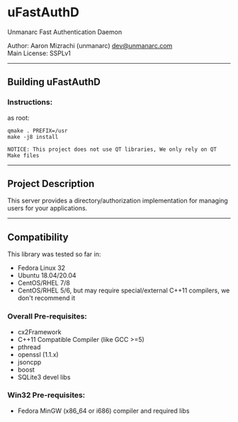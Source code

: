 # uFastAuthD 

Unmanarc Fast Authentication Daemon  
  
Author: Aaron Mizrachi (unmanarc) <dev@unmanarc.com>   
Main License: SSPLv1   


***
## Building uFastAuthD

### Instructions:

as root:

```
qmake . PREFIX=/usr
make -j8 install
```

`NOTICE: This project does not use QT libraries, We only rely on QT Make files`

***
## Project Description

This server provides a directory/authorization implementation for managing users for your applications.


***
## Compatibility

This library was tested so far in:

* Fedora Linux 32
* Ubuntu 18.04/20.04
* CentOS/RHEL 7/8
* CentOS/RHEL 5/6, but may require special/external C++11 compilers, we don't recommend it

### Overall Pre-requisites:

* cx2Framework
* C++11 Compatible Compiler (like GCC >=5)
* pthread
* openssl (1.1.x)
* jsoncpp
* boost
* SQLite3 devel libs

### Win32 Pre-requisites:

* Fedora MinGW (x86_64 or i686) compiler and required libs
